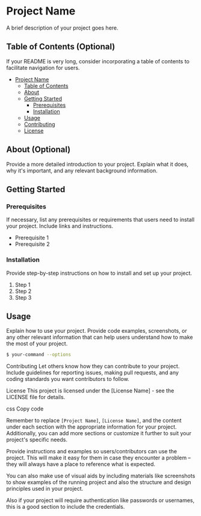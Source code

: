 # Project Name

A brief description of your project goes here.

## Table of Contents (Optional)


If your README is very long, consider incorporating a table of contents to facilitate navigation for users. 

- [Project Name](#project-name)
    - [Table of Contents](#table-of-contents)
    - [About](#about)
    - [Getting Started](#getting-started)
        - [Prerequisites](#prerequisites)
        - [Installation](#installation)
    - [Usage](#usage)
    - [Contributing](#contributing)
    - [License](#license)

## About (Optional)

Provide a more detailed introduction to your project. Explain what it does, why it's important, and any relevant background information.

## Getting Started

### Prerequisites

If necessary, list any prerequisites or requirements that users need to install your project. Include links and instructions.

- Prerequisite 1
- Prerequisite 2

### Installation

Provide step-by-step instructions on how to install and set up your project.

1. Step 1
2. Step 2
3. Step 3

## Usage

Explain how to use your project. Provide code examples, screenshots, or any other relevant information that can help users understand how to make the most of your project.

```bash
$ your-command --options
```
Contributing
Let others know how they can contribute to your project. Include guidelines for reporting issues, making pull requests, and any coding standards you want contributors to follow.

License
This project is licensed under the [License Name] - see the LICENSE file for details.

css
Copy code

Remember to replace `[Project Name]`, `[License Name]`, and the content under each section with the appropriate information for your project. Additionally, you can add more sections or customize it further to suit your project's specific needs.

Provide instructions and examples so users/contributors can use the project. This will make it easy for them in case they encounter a problem – they will always have a place to reference what is expected.

You can also make use of visual aids by including materials like screenshots to show examples of the running project and also the structure and design principles used in your project.

Also if your project will require authentication like passwords or usernames, this is a good section to include the credentials.



 
